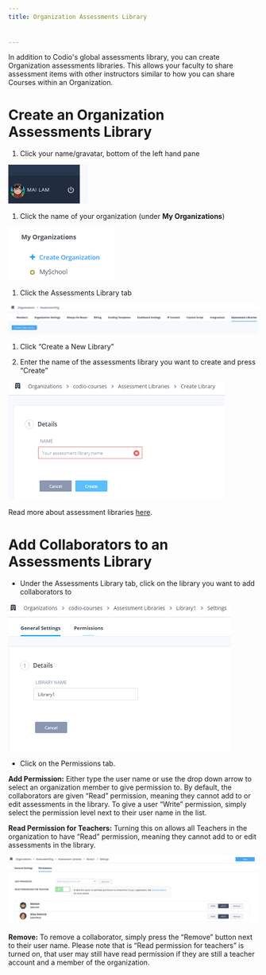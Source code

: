 ```yaml
---
title: Organization Assessments Library


---
```


In addition to Codio's global assessments library, you can create Organization assessments libraries. This allows your faculty to share assessment items with other instructors similar to how you can share Courses within an Organization.

# Create an Organization Assessments Library

1. Click your name/gravatar, bottom of the left hand pane
<img alt="Profile" src="/img/class_administration/profilepic.png" class="simple"/>

1. Click the name of your organization (under **My Organizations**)
<img alt="Org Name" src="/img/class_administration/addteachers/myschoolorg.png" class="simple"/>

1. Click the Assessments Library tab
<img alt="Assessments Library tab" src="/img/librarytab.png" class="simple"/>

1. Click “Create a New Library”

1. Enter the name of the assessments library you want to create and press “Create”
<img alt="Assessments Library name" src="/img/namelibrary.png" class="simple"/>

Read more about assessment libraries [here](/content/authoring/assessments-library/overview).

# Add Collaborators to an Assessments Library

* Under the Assessments Library tab, click on the library you want to add collaborators to
<img alt="Add Collaborators" src="/img/librarysettings.png" class="simple"/>

<a name="orgLibPermissions"></a>
* Click on the Permissions tab.

**Add Permission:** Either type the user name or use the drop down arrow to select an organization member to give permission to. By default, the collaborators are given “Read” permission, meaning they cannot add to or edit assessments in the library. To give a user “Write” permission, simply select the permission level next to their user name in the list.

**Read Permission for Teachers:**  Turning this on allows all Teachers in the organization to have “Read” permission, meaning they cannot add to or edit assessments in the library.

<img alt="Assessments Library permissions" src="/img/librarypermissions.png" class="simple"/>

**Remove:** To remove a collaborator, simply press the “Remove” button next to their user name. Please note that is “Read permission for teachers” is turned on, that user may still have read permission if they are still a teacher account and a member of the organization.